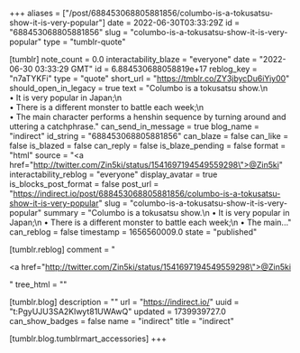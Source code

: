 +++
aliases = ["/post/688453068805881856/columbo-is-a-tokusatsu-show-it-is-very-popular"]
date = 2022-06-30T03:33:29Z
id = "688453068805881856"
slug = "columbo-is-a-tokusatsu-show-it-is-very-popular"
type = "tumblr-quote"

[tumblr]
note_count = 0.0
interactability_blaze = "everyone"
date = "2022-06-30 03:33:29 GMT"
id = 6.884530688058819e+17
reblog_key = "n7aTYKFi"
type = "quote"
short_url = "https://tmblr.co/ZY3jbycDu6iYiy00"
should_open_in_legacy = true
text = "Columbo is a tokusatsu show.\n<br/>• It is very popular in Japan;\n<br/>• There is a different monster to battle each week;\n<br/>• The main character performs a henshin sequence by turning around and uttering a catchphrase."
can_send_in_message = true
blog_name = "indirect"
id_string = "688453068805881856"
can_blaze = false
can_like = false
is_blazed = false
can_reply = false
is_blaze_pending = false
format = "html"
source = "<a href=\"http://twitter.com/Zin5ki/status/1541697194549559298\">@Zin5ki</a>"
interactability_reblog = "everyone"
display_avatar = true
is_blocks_post_format = false
post_url = "https://indirect.io/post/688453068805881856/columbo-is-a-tokusatsu-show-it-is-very-popular"
slug = "columbo-is-a-tokusatsu-show-it-is-very-popular"
summary = "Columbo is a tokusatsu show.\n • It is very popular in Japan;\n • There is a different monster to battle each week;\n • The main..."
can_reblog = false
timestamp = 1656560009.0
state = "published"

[tumblr.reblog]
comment = "<p><a href=\"http://twitter.com/Zin5ki/status/1541697194549559298\">@Zin5ki</a></p>"
tree_html = ""

[tumblr.blog]
description = ""
url = "https://indirect.io/"
uuid = "t:PgyUJU3SA2Klwyt81UWAwQ"
updated = 1739939727.0
can_show_badges = false
name = "indirect"
title = "indirect"

[tumblr.blog.tumblrmart_accessories]
+++
